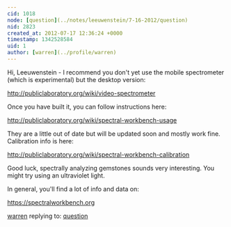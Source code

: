 ```yaml
---
cid: 1018
node: [question](../notes/leeuwenstein/7-16-2012/question)
nid: 2823
created_at: 2012-07-17 12:36:24 +0000
timestamp: 1342528584
uid: 1
author: [warren](../profile/warren)
---
```


Hi, Leeuwenstein - I recommend you don't yet use the mobile spectrometer (which is experimental) but the desktop version: 

http://publiclaboratory.org/wiki/video-spectrometer

Once you have built it, you can follow instructions here:

http://publiclaboratory.org/wiki/spectral-workbench-usage

They are a little out of date but will be updated soon and mostly work fine. Calibration info is here:

http://publiclaboratory.org/wiki/spectral-workbench-calibration

Good luck, spectrally analyzing gemstones sounds very interesting. You might try using an ultraviolet light. 

In general, you'll find a lot of info and data on:

https://spectralworkbench.org

[warren](../profile/warren) replying to: [question](../notes/leeuwenstein/7-16-2012/question)

